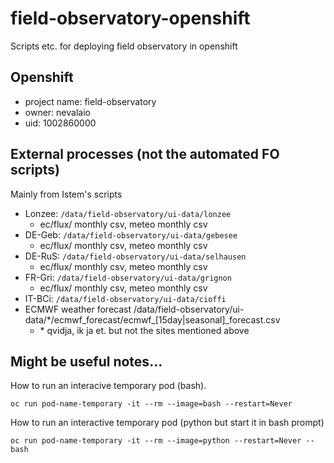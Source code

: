 # field-observatory-openshift
Scripts etc. for deploying field observatory in openshift

## Openshift 
- project name: field-observatory
- owner: nevalaio
- uid: 1002860000

## External processes (not the automated FO scripts)

Mainly from Istem's scripts
- Lonzee: `/data/field-observatory/ui-data/lonzee`
  - ec/flux/ monthly csv, meteo monthly csv
- DE-Geb: `/data/field-observatory/ui-data/gebesee`
  - ec/flux/ monthly csv, meteo monthly csv
- DE-RuS: `/data/field-observatory/ui-data/selhausen`
  - ec/flux/ monthly csv, meteo monthly csv
- FR-Gri: `/data/field-observatory/ui-data/grignon`
  - ec/flux/ monthly csv, meteo monthly csv
- IT-BCi: `/data/field-observatory/ui-data/cioffi`
- ECMWF weather forecast /data/field-observatory/ui-data/*/ecmwf_forecast/ecmwf_[15day|seasonal]_forecast.csv
  - \* qvidja, ik ja et. but not the sites mentioned above

## Might be useful notes...

How to run an interacive temporary pod (bash).
```
oc run pod-name-temporary -it --rm --image=bash --restart=Never
```
How to run an interactive temporary pod (python but start it in bash prompt)
```
oc run pod-name-temporary -it --rm --image=python --restart=Never -- bash 
```


